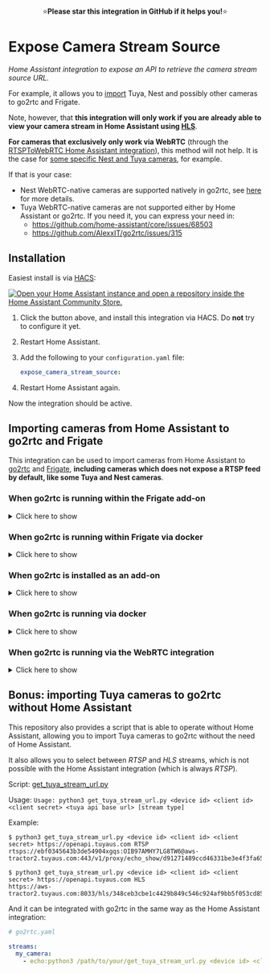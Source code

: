 <p align="center">
⭐<b>Please star this integration in GitHub if it helps you!</b>⭐
</p>

# Expose Camera Stream Source

_Home Assistant integration to expose an API to retrieve the camera stream source URL._

For example, it allows you to [import](#importing-cameras-from-home-assistant-to-go2rtc-and-frigate) Tuya, Nest and possibly other cameras to go2rtc and Frigate.

Note, however, that **this integration will only work if you are already able to view your camera stream in Home Assistant using [HLS](https://www.home-assistant.io/integrations/stream/)**.

**For cameras that exclusively only work via WebRTC** (through the [RTSPToWebRTC Home Assistant integration](https://www.home-assistant.io/integrations/rtsp_to_webrtc/)), this method will not help. It is the case for [some specific Nest and Tuya cameras](https://github.com/felipecrs/hass-expose-camera-stream-source/issues/5), for example.

If that is your case:

- Nest WebRTC-native cameras are supported natively in go2rtc, see [here](https://github.com/AlexxIT/go2rtc?tab=readme-ov-file#source-hass) for more details.
- Tuya WebRTC-native cameras are not supported either by Home Assistant or go2rtc. If you need it, you can express your need in:
  - https://github.com/home-assistant/core/issues/68503
  - https://github.com/AlexxIT/go2rtc/issues/315

## Installation

Easiest install is via [HACS](https://hacs.xyz/):

[![Open your Home Assistant instance and open a repository inside the Home Assistant Community Store.](https://my.home-assistant.io/badges/hacs_repository.svg)](https://my.home-assistant.io/redirect/hacs_repository/?owner=felipecrs&repository=hass-expose-camera-stream-source&category=integration)

1. Click the button above, and install this integration via HACS. Do **not** try to configure it yet.
2. Restart Home Assistant.
3. Add the following to your `configuration.yaml` file:

   ```yaml
   expose_camera_stream_source:
   ```

4. Restart Home Assistant again.

Now the integration should be active.

## Importing cameras from Home Assistant to go2rtc and Frigate

This integration can be used to import cameras from Home Assistant to [go2rtc](https://github.com/alexxit/go2rtc) and [Frigate](https://github.com/blakeblackshear/frigate), **including cameras which does not expose a RTSP feed by default, like some Tuya and Nest cameras**.

### When go2rtc is running within the Frigate add-on

<details>
  <summary>Click here to show</summary>

If you are running go2rtc within the Frigate add-on, you can use the following configuration:

```yaml
# /config/frigate.yaml

go2rtc:
  streams:
    my_camera:
      - echo:bash /config/custom_components/expose_camera_stream_source/get_stream.sh camera.my_camera

cameras:
  my_camera:
    ffmpeg:
      inputs:
        - path: rtsp://127.0.0.1:8554/my_camera?video
          input_args: preset-rtsp-restream-low-latency
          roles:
            - detect
```

Where `camera.my_camera` is the Home Assistant entity ID for the camera that you want to import the stream from.

</details>

### When go2rtc is running within Frigate via docker

<details>
  <summary>Click here to show</summary>

When go2rtc is running within Frigate via docker, you need to prepare a Bash script to mount it to the Frigate container. Here is how the script should look like:

```bash
#!/usr/bin/env bash

set -eu

HA_TOKEN="${HA_TOKEN:?"HA_TOKEN is not set, make sure to have this environment variable set with your Home Assisant long-lived token."}"
entity_id="${1}"

exec curl -fsSL -H "Authorization: Bearer ${HA_TOKEN}" "http://192.168.1.10:8123/api/camera_stream_source/${entity_id}"
```

Where `192.168.1.10` is your Home Assistant's IP address.

Paste the content above in a file named `get_ha_stream.sh`, and place it in your Frigate's `config` directory, beside your `frigate.yaml`. Then, give it execution permission with the following command:

```console
chmod +x /path/to/your/config/get_ha_stream.sh
```

You will also need a long-lived access token from Home Assistant. To generate one:

1. Go to your Home Assistant profile page: [![Open your Home Assistant instance and show your Home Assistant user's profile.](https://my.home-assistant.io/badges/profile.svg)](https://my.home-assistant.io/redirect/profile/)
2. Scroll down to _Long-Lived Access Token_, and click in _Create Token_.
3. Give it a name, like `go2rtc` and press _Ok_.
4. Copy your generated access token and save it. We will need it soon.

Now, you need to make sure your token is added as the `HA_TOKEN` environment variable. If you use Docker Compose, you just need to add something like the below in your configuration:

```diff
# docker-compose.yaml

services:
  frigate:
    image: ghcr.io/blakeblackshear/frigate:stable
    volumes:
      - /path/to/your/config:/config
+   environment:
+     HA_TOKEN: paste-your-long-lived-access-token-here
```

And here is an example of the Frigate configuration:

```yaml
# frigate.yaml

go2rtc:
  streams:
    my_camera:
      - echo:/config/get_ha_stream.sh camera.my_camera

cameras:
  my_camera:
    ffmpeg:
      inputs:
        - path: rtsp://127.0.0.1:8554/my_camera?video
          input_args: preset-rtsp-restream-low-latency
          roles:
            - detect
```

Where `camera.my_camera` is the Home Assistant entity ID for the camera that you want to import the stream from.

</details>

### When go2rtc is installed as an add-on

<details>
  <summary>Click here to show</summary>

If you are running go2rtc as an add-on in Home Assistant, the process is a little simpler (if not, check [here](#when-go2rtc-is-running-via-docker)). Here's an example of the go2rtc configuration:

```yaml
# /config/go2rtc.yaml

streams:
  my_camera:
    - echo:bash /config/custom_components/expose_camera_stream_source/get_stream.sh camera.my_camera
```

Where `camera.my_camera` is the Home Assistant entity ID for the camera that you want to import the stream from.

The `get_stream.sh` script is included by this integration. You can use it to get the stream source URL for any camera in Home Assistant from inside of any add-on.

Then, you can consume your go2rtc's `my_camera` stream in other applications like Frigate or other NVRs:

- `rtsp://192.168.1.10:8554/my_camera`

Where `192.168.1.10` is the IP which you can access the go2rtc interfaces (for add-on users it's the same IP as your Home Assistant).

> **Tip:** Try to first play the RTSP link above in VLC before adding to Frigate or other NVRs, to ensure everything is working up to this point.

</details>

### When go2rtc is running via docker

<details>
  <summary>Click here to show</summary>

When go2rtc is not running as a Home Assistant add-on, you need to prepare a Bash script and mount it to the go2rtc container. Here is how the script should look like:

```bash
#!/usr/bin/env bash

set -eu

HA_TOKEN="${HA_TOKEN:?"HA_TOKEN is not set, make sure to have this environment variable set with your Home Assisant long-lived token."}"
entity_id="${1}"

exec curl -fsSL -H "Authorization: Bearer ${HA_TOKEN}" "http://192.168.1.10:8123/api/camera_stream_source/${entity_id}"
```

Where `192.168.1.10` is your Home Assistant's IP address.

Paste the content above in a file named `get_ha_stream.sh`, and place it beside your `go2rtc.yaml`. Then, give it execution permission with the following command:

```console
chmod +x /path/to/your/get_ha_stream.sh
```

You will also need a long-lived access token from Home Assistant. To generate one:

1. Go to your Home Assistant profile page: [![Open your Home Assistant instance and show your Home Assistant user's profile.](https://my.home-assistant.io/badges/profile.svg)](https://my.home-assistant.io/redirect/profile/)
2. Scroll down to _Long-Lived Access Token_, and click in _Create Token_.
3. Give it a name, like `go2rtc` and press _Ok_.
4. Copy your generated access token and save it. We will need it soon.

Now, you need to make sure the script you created earlier is mounted in the go2rtc container, and your token is added as the `HA_TOKEN` environment variable. If you use Docker Compose, you just need to add something like the below in your configuration:

```diff
# docker-compose.yaml

services:
  go2rtc:
    image: alexxit/go2rtc
    network_mode: host
    restart: always
    volumes:
      - /path/to/your/go2rtc.yaml:/config/go2rtc.yaml
+     - /path/to/your/get_ha_stream.sh:/config/get_ha_stream.sh
+   environment:
+     HA_TOKEN: paste-your-long-lived-access-token-here
```

And here is an example of the go2rtc configuration:

```yaml
# go2rtc.yaml

streams:
  my_camera:
    - echo:/config/get_ha_stream.sh camera.my_camera
```

Where `camera.my_camera` is the Home Assistant entity ID for the camera that you want to import the stream from.

Then, you can consume your go2rtc's `my_camera` stream in other applications like Frigate or other NVRs:

- `rtsp://192.168.1.10:8554/my_camera`

Where `192.168.1.10` is the IP which you can access the go2rtc interfaces (for add-on users it's the same IP as your Home Assistant).

> **Tip:** Try to first play the RTSP link above in VLC before adding to Frigate or other NVRs, to ensure everything is working up to this point.

</details>

### When go2rtc is running via the WebRTC integration

<details>
  <summary>Click here to show</summary>

When go2rtc is not running as a Home Assistant add-on neither via an add-on, but as part of the WebRTC integration, you need to prepare a Bash script in your `/config` directory.

First, you will need a long-lived access token from Home Assistant. To generate one:

1. Go to your Home Assistant profile page: [![Open your Home Assistant instance and show your Home Assistant user's profile.](https://my.home-assistant.io/badges/profile.svg)](https://my.home-assistant.io/redirect/profile/)
2. Scroll down to _Long-Lived Access Token_, and click in _Create Token_.
3. Give it a name, like `go2rtc` and press _Ok_.
4. Copy your generated access token and save it. We will need it soon.

Then, you can create the script. Here is how the script should look like:

```bash
#!/usr/bin/env bash

set -eu

HA_TOKEN="<put your long-lived access token here>"
entity_id="${1}"

exec curl -fsSL -H "Authorization: Bearer ${HA_TOKEN}" "http://127.0.0.1:8123/api/camera_stream_source/${entity_id}"
```

Paste the content above in a file named `get_ha_stream.sh`, and place it in Home Assistant's `/config` directory. Do not forget to put your long-lived access token in the script's placeholder.

Then, give it execution permission with the following command:

```console
chmod +x /config/get_ha_stream.sh
```

And here is an example of the go2rtc configuration:

```yaml
# go2rtc.yaml

streams:
  my_camera:
    - echo:/config/get_ha_stream.sh camera.my_camera
```

Where `camera.my_camera` is the Home Assistant entity ID for the camera that you want to import the stream from.

Then, you can consume your go2rtc's `my_camera` stream in other applications like Frigate or other NVRs:

- `rtsp://192.168.1.10:8554/my_camera`

Where `192.168.1.10` is the IP which you can access the go2rtc interfaces (for add-on users it's the same IP as your Home Assistant).

> **Tip:** Try to first play the RTSP link above in VLC before adding to Frigate or other NVRs, to ensure everything is working up to this point.

</details>

## Bonus: importing Tuya cameras to go2rtc without Home Assistant

This repository also provides a script that is able to operate without Home Assistant, allowing you to import Tuya cameras to go2rtc without the need of Home Assistant.

It also allows you to select between _RTSP_ and _HLS_ streams, which is not possible with the Home Assistant integration (which is always _RTSP_).

Script: [get_tuya_stream_url.py](./custom_components/expose_camera_stream_source/scripts/get_tuya_stream_url.py)

Usage: `Usage: python3 get_tuya_stream_url.py <device id> <client id> <client secret> <tuya api base url> [stream type]`

Example:

```console
$ python3 get_tuya_stream_url.py <device id> <client id> <client secret> https://openapi.tuyaus.com RTSP
rtsps://ebf0345643b3de54904xgqs:OIB97AMHY7LG8TW6@aws-tractor2.tuyaus.com:443/v1/proxy/echo_show/d91271489ccd46331be3e4f3fa65b5a8893c0799bef1485ba

$ python3 get_tuya_stream_url.py <device id> <client id> <client secret> https://openapi.tuyaus.com HLS
https://aws-tractor2.tuyaus.com:8033/hls/348ceb3cbe1c4429b849c546c924af9bb5f053cd858ae65e0e3bf.m3u8
```

And it can be integrated with go2rtc in the same way as the Home Assistant integration:

```yaml
# go2rtc.yaml

streams:
  my_camera:
    - echo:python3 /path/to/your/get_tuya_stream_url.py <device id> <client id> <client secret> https://openapi.tuyaus.com RTSP
```
